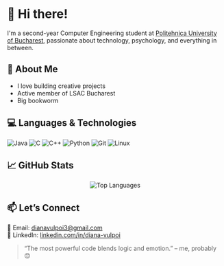 # 👋 Hi there!
I'm a second-year Computer Engineering student at [Politehnica University of Bucharest](https://upb.ro), passionate about technology, psychology, and everything in between.  

## 🧠 About Me

- I love building creative projects
- Active member of LSAC Bucharest  
- Big bookworm

## 💻 Languages & Technologies

<p>
  <img alt="Java" src="https://img.shields.io/badge/Java-%23ED8B00.svg?style=for-the-badge&logo=java&logoColor=white"/>
  <img alt="C" src="https://img.shields.io/badge/C-555555?style=for-the-badge&logo=c&logoColor=A8B9CC"/>
  <img alt="C++" src="https://img.shields.io/badge/C++-00599C?style=for-the-badge&logo=cplusplus&logoColor=white"/>
  <img alt="Python" src="https://img.shields.io/badge/Python-3670A0?style=for-the-badge&logo=python&logoColor=ffdd54"/>
  <img alt="Git" src="https://img.shields.io/badge/Git-F05032?style=for-the-badge&logo=git&logoColor=white"/>
  <img alt="Linux" src="https://img.shields.io/badge/Linux-FCC624?style=for-the-badge&logo=linux&logoColor=black"/>
</p>

## 📈 GitHub Stats

<p align="center">
<!--   <img src="https://github-readme-stats.vercel.app/api?username=dianav18&show_icons=true&theme=radical" alt="Diana's GitHub Stats" /> -->
<!--   <br/> -->
  <img src="https://github-readme-stats.vercel.app/api/top-langs/?username=dianav18&layout=compact&theme=radical" alt="Top Languages" />
</p>

## 📫 Let’s Connect

💌 Email: dianavulpoi3@gmail.com  
🔗 LinkedIn: [linkedin.com/in/diana-vulpoi](https://www.linkedin.com/in/diana-vulpoi/)

> “The most powerful code blends logic and emotion.” – me, probably 😊
